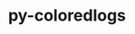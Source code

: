 ---
title: "py-coloredlogs"
layout: cache
categories: [package, develop-2024-04-28]
meta: {"versions": ["15.0.1"], "compilers": ["gcc@=7.5.0"], "oss": ["ubuntu18.04"], "platforms": ["linux"], "targets": ["x86_64_v3"], "stacks": ["radiuss", "root"], "num_specs": 2, "num_specs_by_stack": {"root": 2, "radiuss": 2}}
spec_details: [{"hash": "dthkfk5ukotwsmkfxrxqpqvsjbepghym", "compiler": "gcc@=7.5.0", "versions": ["15.0.1"], "os": "ubuntu18.04", "platform": "linux", "target": "x86_64_v3", "variants": ["build_system=python_pip"], "stacks": ["root", "radiuss"], "size": "-", "tarball": "https://binaries.spack.io/develop-2024-04-28/build_cache/linux-ubuntu18.04-x86_64_v3/gcc-7.5.0/py-coloredlogs-15.0.1/linux-ubuntu18.04-x86_64_v3-gcc-7.5.0-py-coloredlogs-15.0.1-dthkfk5ukotwsmkfxrxqpqvsjbepghym.spack"}, {"hash": "shkbfy5eotpagdkrmlgxvzuzbpg56aq5", "compiler": "gcc@=7.5.0", "versions": ["15.0.1"], "os": "ubuntu18.04", "platform": "linux", "target": "x86_64_v3", "variants": ["build_system=python_pip"], "stacks": ["root", "radiuss"], "size": "-", "tarball": "https://binaries.spack.io/develop-2024-04-28/build_cache/linux-ubuntu18.04-x86_64_v3/gcc-7.5.0/py-coloredlogs-15.0.1/linux-ubuntu18.04-x86_64_v3-gcc-7.5.0-py-coloredlogs-15.0.1-shkbfy5eotpagdkrmlgxvzuzbpg56aq5.spack"}]
---